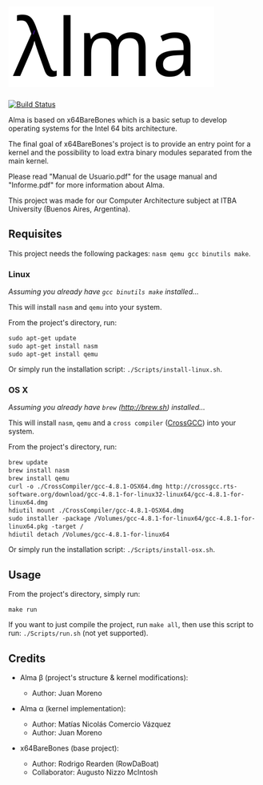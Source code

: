 # ![Alma](Docs/alma.svg)
[![Build Status](https://travis-ci.com/jpmrno/Alma.svg?token=rrzVPFKtpAUUPF2Pp1UE&branch=master)](https://travis-ci.com/jpmrno/Alma)

Alma is based on x64BareBones which is a basic setup to develop operating systems for the Intel 64 bits architecture.

The final goal of x64BareBones's project is to provide an entry point for a kernel and the possibility to load extra binary modules separated from the main kernel.

Please read "Manual de Usuario.pdf" for the usage manual and "Informe.pdf" for more information about Alma.

This project was made for our Computer Architecture subject at ITBA University (Buenos Aires, Argentina).

## Requisites

This project needs the following packages: `nasm qemu gcc binutils make`.

### Linux

*Assuming you already have `gcc binutils make` installed...*

This will install `nasm` and `qemu` into your system.

From the project's directory, run:

	sudo apt-get update
	sudo apt-get install nasm
	sudo apt-get install qemu

Or simply run the installation script: `./Scripts/install-linux.sh`.

### OS X

*Assuming you already have `brew` (http://brew.sh) installed...*

This will install `nasm`, `qemu` and a `cross compiler` ([CrossGCC](http://crossgcc.rts-software.org/doku.php?id=compiling_for_linux)) into your system.

From the project's directory, run:

	brew update
	brew install nasm
	brew install qemu
	curl -o ./CrossCompiler/gcc-4.8.1-OSX64.dmg http://crossgcc.rts-software.org/download/gcc-4.8.1-for-linux32-linux64/gcc-4.8.1-for-linux64.dmg
	hdiutil mount ./CrossCompiler/gcc-4.8.1-OSX64.dmg
	sudo installer -package /Volumes/gcc-4.8.1-for-linux64/gcc-4.8.1-for-linux64.pkg -target /
	hdiutil detach /Volumes/gcc-4.8.1-for-linux64

Or simply run the installation script: `./Scripts/install-osx.sh`.

## Usage

From the project's directory, simply run:

	make run

If you want to just compile the project, run `make all`, then use this script to run: `./Scripts/run.sh` (not yet supported).

## Credits

- Alma β (project's structure & kernel modifications): 
	- Author: Juan Moreno

- Alma α (kernel implementation): 
	- Author: Matías Nicolás Comercio Vázquez 
	- Author: Juan Moreno

- x64BareBones (base project): 
	- Author: Rodrigo Rearden (RowDaBoat) 
	- Collaborator: Augusto Nizzo McIntosh
